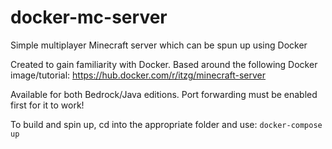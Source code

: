 # docker-mc-server
Simple multiplayer Minecraft server which can be spun up using Docker

Created to gain familiarity with Docker. Based around the following Docker image/tutorial:
https://hub.docker.com/r/itzg/minecraft-server

Available for both Bedrock/Java editions. Port forwarding must be enabled first for it to work!

To build and spin up, cd into the appropriate folder and use:
`docker-compose up`
